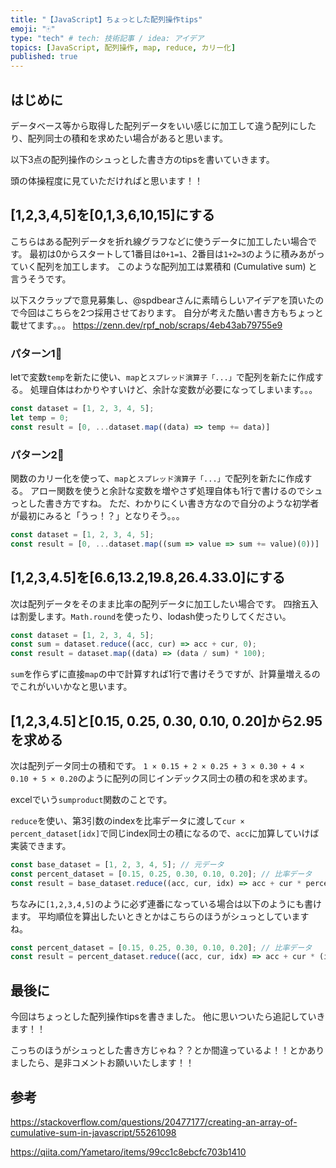 ```yaml
---
title: "【JavaScript】ちょっとした配列操作tips"
emoji: "🀄"
type: "tech" # tech: 技術記事 / idea: アイデア
topics: [JavaScript, 配列操作, map, reduce, カリー化]
published: true
---
```


## はじめに

データベース等から取得した配列データをいい感じに加工して違う配列にしたり、配列同士の積和を求めたい場合があると思います。

以下3点の配列操作のシュっとした書き方のtipsを書いていきます。

頭の体操程度に見ていただければと思います！！

## [1,2,3,4,5]を[0,1,3,6,10,15]にする

こちらはある配列データを折れ線グラフなどに使うデータに加工したい場合です。
最初は0からスタートして1番目は`0+1=1`、2番目は`1+2=3`のように積みあがっていく配列を加工します。
このような配列加工は累積和 (Cumulative sum) と言うそうです。

以下スクラップで意見募集し、@spdbearさんに素晴らしいアイデアを頂いたので今回はこちらを2つ採用させております。
自分が考えた酷い書き方もちょっと載せてます。。。
https://zenn.dev/rpf_nob/scraps/4eb43ab79755e9

### パターン1⃣

letで変数`temp`を新たに使い、`map`と`スプレッド演算子「...」`で配列を新たに作成する。
処理自体はわかりやすいけど、余計な変数が必要になってしまいます。。。

```js
const dataset = [1, 2, 3, 4, 5];
let temp = 0;
const result = [0, ...dataset.map((data) => temp += data)]
```

### パターン2⃣

関数のカリー化を使って、`map`と`スプレッド演算子「...」`で配列を新たに作成する。
アロー関数を使うと余計な変数を増やさず処理自体も1行で書けるのでシュっとした書き方ですね。
ただ、わかりにくい書き方なので自分のような初学者が最初にみると「うっ！？」となりそう。。。

```js
const dataset = [1, 2, 3, 4, 5];
const result = [0, ...dataset.map((sum => value => sum += value)(0))]
```

## [1,2,3,4.5]を[6.6,13.2,19.8,26.4.33.0]にする

次は配列データをそのまま比率の配列データに加工したい場合です。
四捨五入は割愛します。`Math.round`を使ったり、lodash使ったりしてください。

```js
const dataset = [1, 2, 3, 4, 5];
const sum = dataset.reduce((acc, cur) => acc + cur, 0);
const result = dataset.map((data) => (data / sum) * 100);
```

`sum`を作らずに直接`map`の中で計算すれば1行で書けそうですが、計算量増えるのでこれがいいかなと思います。

## [1,2,3,4.5]と[0.15, 0.25, 0.30, 0.10, 0.20]から2.95を求める

次は配列データ同士の積和です。
`1 × 0.15 + 2 × 0.25 + 3 × 0.30 + 4 × 0.10 + 5 × 0.20`のように配列の同じインデックス同士の積の和を求めます。

excelでいう`sumproduct`関数のことです。

`reduce`を使い、第3引数のindexを比率データに渡して`cur × percent_dataset[idx]`で同じindex同士の積になるので、`acc`に加算していけば実装できます。

```js
const base_dataset = [1, 2, 3, 4, 5]; // 元データ
const percent_dataset = [0.15, 0.25, 0.30, 0.10, 0.20]; // 比率データ
const result = base_dataset.reduce((acc, cur, idx) => acc + cur * percent_dataset[idx], 0)
```

ちなみに`[1,2,3,4,5]`のように必ず連番になっている場合は以下のようにも書けます。
平均順位を算出したいときとかはこちらのほうがシュっとしていますね。

```js
const percent_dataset = [0.15, 0.25, 0.30, 0.10, 0.20]; // 比率データ
const result = percent_dataset.reduce((acc, cur, idx) => acc + cur * (idx + 1), 0)
```

## 最後に

今回はちょっとした配列操作tipsを書きました。
他に思いついたら追記していきます！！

こっちのほうがシュっとした書き方じゃね？？とか間違っているよ！！とかありましたら、是非コメントお願いいたします！！


## 参考

https://stackoverflow.com/questions/20477177/creating-an-array-of-cumulative-sum-in-javascript/55261098

https://qiita.com/Yametaro/items/99cc1c8ebcfc703b1410